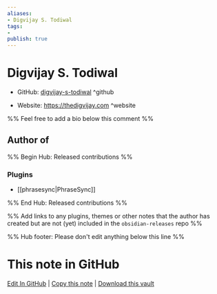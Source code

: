 ```yaml
---
aliases:
- Digvijay S. Todiwal
tags:
- 
publish: true
---
```


# Digvijay S. Todiwal

- GitHub: [digvijay-s-todiwal](https://github.com/digvijay-s-todiwal/) ^github
<!-- - Discord: `@` ^discord-->
- Website: <https://thedigvijay.com> ^website
<!-- - [[Publish sites|Publish site]]: <https://> ^publish-->

%% Feel free to add a bio below this comment %%


## Author of

%% Begin Hub: Released contributions %%
### Plugins
- [[phrasesync|PhraseSync]]

%% End Hub: Released contributions %%

%% Add links to any plugins, themes or other notes that the author has created but are not (yet) included in the `obsidian-releases` repo %%

<!--
### Unlisted plugins
-->

<!--
### Others
-->

<!--
## Sponsor this author
-->

<!-- - [[GitHub sponsors]]: [Sponsor @digvijay-s-todiwal on GitHub Sponsors](https://github.com/sponsors/digvijay-s-todiwal) ^github-sponsor-->
<!-- - [[Buy me a coffee]]: <https://> ^buy-me-a-coffee-->
<!-- - [[PayPal]]: <https://> ^paypal-->
<!-- - [[Patreon]]: <https://> ^patreon-->

<!--
## Follow this author
-->

<!-- - [[YouTube Channels|On YouTube]]: <https://> ^youtube-->
<!-- - Twitter: <https://> ^twitter-->
<!-- - ... -->

%% Hub footer: Please don't edit anything below this line %%

# This note in GitHub

<span class="git-footer">[Edit In GitHub](https://github.dev/obsidian-community/obsidian-hub/blob/main/01%20-%20Community/People/digvijay-s-todiwal.md "git-hub-edit-note") | [Copy this note](https://raw.githubusercontent.com/obsidian-community/obsidian-hub/main/01%20-%20Community/People/digvijay-s-todiwal.md "git-hub-copy-note") | [Download this vault](https://github.com/obsidian-community/obsidian-hub/archive/refs/heads/main.zip "git-hub-download-vault") </span>
